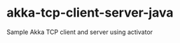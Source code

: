 akka-tcp-client-server-java
========================

Sample Akka TCP client and server using activator
